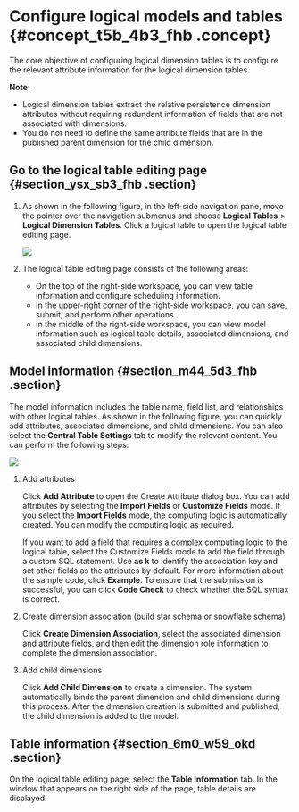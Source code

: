 # Configure logical models and tables {#concept_t5b_4b3_fhb .concept}

The core objective of configuring logical dimension tables is to configure the relevant attribute information for the logical dimension tables.

**Note:** 

-   Logical dimension tables extract the relative persistence dimension attributes without requiring redundant information of fields that are not associated with dimensions.
-   You do not need to define the same attribute fields that are in the published parent dimension for the child dimension.

## Go to the logical table editing page {#section_ysx_sb3_fhb .section}

1.  As shown in the following figure, in the left-side navigation pane, move the pointer over the navigation submenus and choose **Logical Tables** \> **Logical Dimension Tables**. Click a logical table to open the logical table editing page.

    ![](http://static-aliyun-doc.oss-cn-hangzhou.aliyuncs.com/assets/img/149732/156134672741615_en-US.png)

2.  The logical table editing page consists of the following areas:
    -   On the top of the right-side workspace, you can view table information and configure scheduling information.
    -   In the upper-right corner of the right-side workspace, you can save, submit, and perform other operations.
    -   In the middle of the right-side workspace, you can view model information such as logical table details, associated dimensions, and associated child dimensions.

## Model information {#section_m44_5d3_fhb .section}

The model information includes the table name, field list, and relationships with other logical tables. As shown in the following figure, you can quickly add attributes, associated dimensions, and child dimensions. You can also select the **Central Table Settings** tab to modify the relevant content. You can perform the following steps:

![](http://static-aliyun-doc.oss-cn-hangzhou.aliyuncs.com/assets/img/149732/156134672741617_en-US.png)

1.  Add attributes

    Click **Add Attribute** to open the Create Attribute dialog box. You can add attributes by selecting the **Import Fields** or **Customize Fields** mode. If you select the **Import Fields** mode, the computing logic is automatically created. You can modify the computing logic as required.

    If you want to add a field that requires a complex computing logic to the logical table, select the Customize Fields mode to add the field through a custom SQL statement. Use **as k** to identify the association key and set other fields as the attributes by default. For more information about the sample code, click **Example**. To ensure that the submission is successful, you can click **Code Check** to check whether the SQL syntax is correct.

2.  Create dimension association \(build star schema or snowflake schema\)

    Click **Create Dimension Association**, select the associated dimension and attribute fields, and then edit the dimension role information to complete the dimension association.

3.  Add child dimensions

    Click **Add Child Dimension** to create a dimension. The system automatically binds the parent dimension and child dimensions during this process. After the dimension creation is submitted and published, the child dimension is added to the model.


## Table information {#section_6m0_w59_okd .section}

On the logical table editing page, select the **Table Information** tab. In the window that appears on the right side of the page, table details are displayed.

